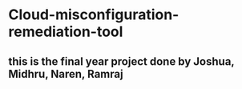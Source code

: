 # Cloud-misconfiguration-remediation-tool
## this is the final year project done by Joshua, Midhru, Naren, Ramraj
